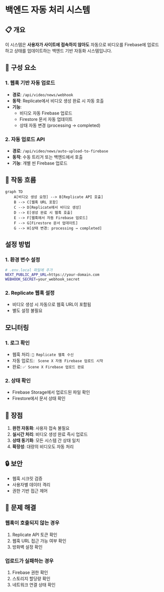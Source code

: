 # 백엔드 자동 처리 시스템

## 📋 **개요**

이 시스템은 **사용자가 사이트에 접속하지 않아도** 자동으로 비디오를 Firebase에 업로드하고 상태를 업데이트하는 백엔드 기반 자동화 시스템입니다.

## 🔧 **구성 요소**

### 1. **웹훅 기반 자동 업로드**

- **경로**: `/api/video/news/webhook`
- **동작**: Replicate에서 비디오 생성 완료 시 자동 호출
- **기능**:
  - 비디오 자동 Firebase 업로드
  - Firestore 문서 자동 업데이트
  - 상태 자동 변경 (processing → completed)

### 2. **자동 업로드 API**

- **경로**: `/api/video/news/auto-upload-to-firebase`
- **동작**: 수동 트리거 또는 백엔드에서 호출
- **기능**: 개별 씬 Firebase 업로드

## 🔄 **작동 흐름**

```mermaid
graph TD
    A[비디오 생성 요청] --> B[Replicate API 호출]
    B --> C[웹훅 URL 포함]
    C --> D[Replicate에서 비디오 생성]
    D --> E[생성 완료 시 웹훅 호출]
    E --> F[웹훅에서 자동 Firebase 업로드]
    F --> G[Firestore 문서 업데이트]
    G --> H[상태 변경: processing → completed]
```

## **설정 방법**

### 1. **환경 변수 설정**

```bash
# .env.local 파일에 추가
NEXT_PUBLIC_APP_URL=https://your-domain.com
WEBHOOK_SECRET=your_webhook_secret
```

### 2. **Replicate 웹훅 설정**

- 비디오 생성 시 자동으로 웹훅 URL이 포함됨
- 별도 설정 불필요

## **모니터링**

### 1. **로그 확인**

- 웹훅 처리: `🔔 Replicate 웹훅 수신`
- 자동 업로드: ` Scene X 자동 Firebase 업로드 시작`
- 완료: `✅ Scene X Firebase 업로드 완료`

### 2. **상태 확인**

- Firebase Storage에서 업로드된 파일 확인
- Firestore에서 문서 상태 확인

## 🎯 **장점**

1. **완전 자동화**: 사용자 접속 불필요
2. **실시간 처리**: 비디오 생성 완료 즉시 업로드
3. **상태 동기화**: 모든 시스템 간 상태 일치
4. **확장성**: 대량의 비디오도 자동 처리

## 🔒 **보안**

- 웹훅 시크릿 검증
- 사용자별 데이터 격리
- 권한 기반 접근 제어

## 🚨 **문제 해결**

### 웹훅이 호출되지 않는 경우

1. Replicate API 토큰 확인
2. 웹훅 URL 접근 가능 여부 확인
3. 방화벽 설정 확인

### 업로드가 실패하는 경우

1. Firebase 권한 확인
2. 스토리지 할당량 확인
3. 네트워크 연결 상태 확인
